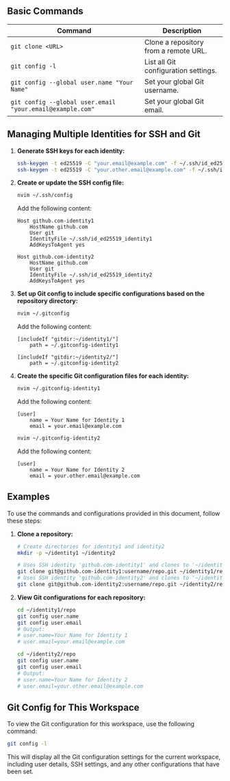 ## Basic Commands

| Command | Description |
|---|---|
| `git clone <URL>` | Clone a repository from a remote URL. |
| `git config -l` | List all Git configuration settings. |
| `git config --global user.name "Your Name"` | Set your global Git username. |
| `git config --global user.email "your.email@example.com"` | Set your global Git email. |

## Managing Multiple Identities for SSH and Git

1. **Generate SSH keys for each identity:**
   ```sh
   ssh-keygen -t ed25519 -C "your.email@example.com" -f ~/.ssh/id_ed25519_identity1
   ssh-keygen -t ed25519 -C "your.other.email@example.com" -f ~/.ssh/id_ed25519_identity2
   ```

2. **Create or update the SSH config file:**
   ```sh
   nvim ~/.ssh/config
   ```

   Add the following content:
   ```
   Host github.com-identity1
       HostName github.com
       User git
       IdentityFile ~/.ssh/id_ed25519_identity1
       AddKeysToAgent yes

   Host github.com-identity2
       HostName github.com
       User git
       IdentityFile ~/.ssh/id_ed25519_identity2
       AddKeysToAgent yes
   ```

3. **Set up Git config to include specific configurations based on the repository directory:**
   ```sh
   nvim ~/.gitconfig
   ```

   Add the following content:
   ```
   [includeIf "gitdir:~/identity1/"]
       path = ~/.gitconfig-identity1

   [includeIf "gitdir:~/identity2/"]
       path = ~/.gitconfig-identity2
   ```

4. **Create the specific Git configuration files for each identity:**
   ```sh
   nvim ~/.gitconfig-identity1
   ```

   Add the following content:
   ```
   [user]
       name = Your Name for Identity 1
       email = your.email@example.com
   ```

   ```sh
   nvim ~/.gitconfig-identity2
   ```

   Add the following content:
   ```
   [user]
       name = Your Name for Identity 2
       email = your.other.email@example.com
   ```

## Examples

To use the commands and configurations provided in this document, follow these steps:

1. **Clone a repository:**
   ```sh
   # Create directories for identity1 and identity2
   mkdir -p ~/identity1 ~/identity2

   # Uses SSH identity 'github.com-identity1' and clones to '~/identity1/repo'
   git clone git@github.com-identity1:username/repo.git ~/identity1/repo
   # Uses SSH identity 'github.com-identity2' and clones to '~/identity2/repo'
   git clone git@github.com-identity2:username/repo.git ~/identity2/repo
   ```

2. **View Git configurations for each repository:**
   ```sh
   cd ~/identity1/repo
   git config user.name
   git config user.email
   # Output:
   # user.name=Your Name for Identity 1
   # user.email=your.email@example.com

   cd ~/identity2/repo
   git config user.name
   git config user.email
   # Output:
   # user.name=Your Name for Identity 2
   # user.email=your.other.email@example.com
   ```

## Git Config for This Workspace

To view the Git configuration for this workspace, use the following command:
```sh
git config -l
```

This will display all the Git configuration settings for the current workspace, including user details, SSH settings, and any other configurations that have been set.
